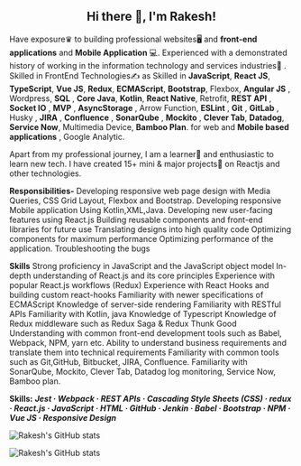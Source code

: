 <h2 align="center">Hi there 👋, I'm Rakesh!</h2>

Have exposure♛ to building professional websites🖥 and **front-end applications** and **Mobile Application** 💻. Experienced with a demonstrated history of working in the information technology and services industries🏢 . Skilled in FrontEnd Technologies✍️ as Skilled in **JavaScript**, **React JS**, **TypeScript**, **Vue JS**, **Redux**, **ECMAScript**, **Bootstrap**, Flexbox, **Angular JS** , Wordpress, **SQL** , **Core Java**, **Kotlin**, **React Native**, Retrofit, **REST API** , **Socket IO** , **MVP** , **AsyncStorage** , Arrow Function, **ESLint** , **Git** , **GitLab** , Husky , **JIRA** , **Confluence** , **SonarQube** , **Mockito** , **Clever Tab**, **Datadog**, **Service Now**, Multimedia Device, **Bamboo Plan**. for web and  **Mobile based applications** , Google Analytic.

Apart from my professional journey, I am a learner📝 and enthusiastic to learn new tech. I have created 15+ mini & major projects💼 on Reactjs and other technologies.

**Responsibilities-**
Developing responsive web page design with Media Queries, CSS Grid Layout, Flexbox and Bootstrap.
Developing responsive Mobile application Using Kotlin,XML,Java.
Developing new user-facing features using React.js
Building reusable components and front-end libraries for future use
Translating designs into high quality code
Optimizing components for maximum performance
Optimizing performance of the application.
Troubleshooting the bugs

 
**Skills**
Strong proficiency in JavaScript and the JavaScript object model
In-depth understanding of React.js and its core principles
Experience with popular React.js workflows (Redux)
Experience with React Hooks and building custom react-hooks
Familiarity with newer specifications of ECMAScript
Knowledge of server-side rendering 
Familiarity with RESTful APIs
Familiarity with Kotlin, java
Knowledge of Typescript
Knowledge of Redux middleware such as Redux Saga & Redux Thunk
Good Understanding with common front-end development tools such as Babel, Webpack, NPM, yarn etc.
Ability to understand business requirements and translate them into technical requirements
Familiarity with common tools such as Git,GitHub, Bitbucket, JIRA, Confluence.
Familiarity with SonarQube, Mockito, Clever Tab, Datadog log monitoring, Service Now, Bamboo plan.


**Skills:** ***Jest · Webpack · REST APIs · Cascading Style Sheets (CSS) · redux · React.js · JavaScript · HTML · GitHub · Jenkin · Babel · Bootstrap · NPM · Vue JS · Responsive Design***




![Rakesh's GitHub stats](https://github-readme-stats.vercel.app/api?username=RakeshSingh12&show_icons=true&theme=tokyonight)



![Rakesh's GitHub stats](https://github-readme-streak-stats.herokuapp.com/?user=RakeshSingh12&)

